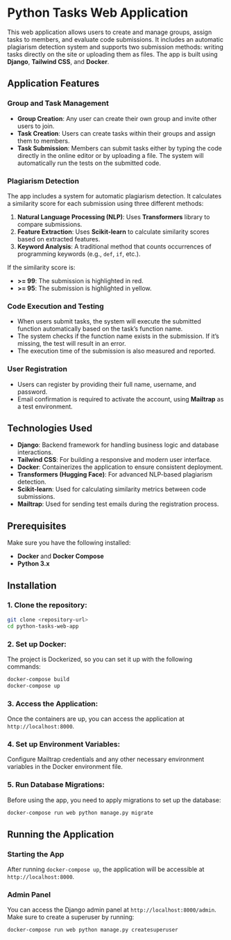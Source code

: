 # Python Tasks Web Application

This web application allows users to create and manage groups, assign tasks to members, and evaluate code submissions. It includes an automatic plagiarism detection system and supports two submission methods: writing tasks directly on the site or uploading them as files. The app is built using **Django**, **Tailwind CSS**, and **Docker**.

## Application Features

### Group and Task Management

- **Group Creation**: Any user can create their own group and invite other users to join.
- **Task Creation**: Users can create tasks within their groups and assign them to members.
- **Task Submission**: Members can submit tasks either by typing the code directly in the online editor or by uploading a file. The system will automatically run the tests on the submitted code.

### Plagiarism Detection

The app includes a system for automatic plagiarism detection. It calculates a similarity score for each submission using three different methods:
1. **Natural Language Processing (NLP)**: Uses **Transformers** library to compare submissions.
2. **Feature Extraction**: Uses **Scikit-learn** to calculate similarity scores based on extracted features.
3. **Keyword Analysis**: A traditional method that counts occurrences of programming keywords (e.g., `def`, `if`, etc.).

If the similarity score is:
- **>= 99**: The submission is highlighted in red.
- **>= 95**: The submission is highlighted in yellow.

### Code Execution and Testing

- When users submit tasks, the system will execute the submitted function automatically based on the task’s function name.
- The system checks if the function name exists in the submission. If it’s missing, the test will result in an error.
- The execution time of the submission is also measured and reported.

### User Registration

- Users can register by providing their full name, username, and password.
- Email confirmation is required to activate the account, using **Mailtrap** as a test environment.

## Technologies Used

- **Django**: Backend framework for handling business logic and database interactions.
- **Tailwind CSS**: For building a responsive and modern user interface.
- **Docker**: Containerizes the application to ensure consistent deployment.
- **Transformers (Hugging Face)**: For advanced NLP-based plagiarism detection.
- **Scikit-learn**: Used for calculating similarity metrics between code submissions.
- **Mailtrap**: Used for sending test emails during the registration process.

## Prerequisites

Make sure you have the following installed:
- **Docker** and **Docker Compose**
- **Python 3.x**

## Installation

### 1. Clone the repository:
```bash
git clone <repository-url>
cd python-tasks-web-app
```

### 2. Set up Docker:

The project is Dockerized, so you can set it up with the following commands:
```bash
docker-compose build
docker-compose up
```

### 3. Access the Application:

Once the containers are up, you can access the application at `http://localhost:8000`.

### 4. Set up Environment Variables:

Configure Mailtrap credentials and any other necessary environment variables in the Docker environment file.

### 5. Run Database Migrations:

Before using the app, you need to apply migrations to set up the database:
```bash
docker-compose run web python manage.py migrate
```

## Running the Application

### Starting the App

After running `docker-compose up`, the application will be accessible at `http://localhost:8000`.

### Admin Panel

You can access the Django admin panel at `http://localhost:8000/admin`. Make sure to create a superuser by running:
```bash
docker-compose run web python manage.py createsuperuser
```
